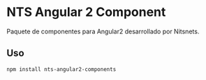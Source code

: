 # NTS Angular 2 Component #

Paquete de componentes para Angular2 desarrollado por Nitsnets.

## Uso ##

```
npm install nts-angular2-components
```